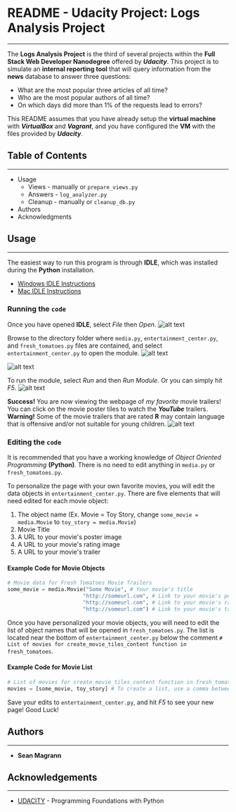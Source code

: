 # README - Udacity Project: Logs Analysis Project
****


The **Logs Analysis Project** is the third of several projects within the **Full Stack Web Developer Nanodegree** offered by **_Udacity_**.  This project is to simulate an **internal reporting tool** that will query information from the **news** database to answer three questions:
* What are the most popular three articles of all time?
* Who are the most popular authors of all time?
* On which days did more than 1% of the requests lead to errors?

This README assumes that you have already setup the **virtual machine** with **_VirtualBox_** and **_Vagrant_**, and you have configured the **VM** with the files provided by **_Udacity_**.

## Table of Contents
****
* Usage
  * Views - manually or `prepare_views.py`
  * Answers - `log_analyzer.py`
  * Cleanup - manually or `cleanup_db.py`
* Authors
* Acknowledgments

## Usage
****
The easiest way to run this program is through **IDLE**, which was installed during the **Python** installation.
* [Windows IDLE Instructions](https://hkn.eecs.berkeley.edu/~dyoo/python/idle_intro/index.html)
* [Mac IDLE Instructions](http://homepages.cwi.nl/~jack/macpython_help/ide/)

### Running the `code`
Once you have opened **IDLE**, select _File_ then _Open_.
![alt text](https://dl.dropboxusercontent.com/u/29108866/MarkdownImages/IDLE_file_open.png)

Browse to the directory folder where `media.py`, `entertainment_center.py`, and `fresh_tomatoes.py` files are contained, and select `entertainment_center.py` to open the module.
![alt text](https://dl.dropboxusercontent.com/u/29108866/MarkdownImages/IDLE_browse_to_file.png)

![alt text](https://dl.dropboxusercontent.com/u/29108866/MarkdownImages/entertainment_center.png)

To run the module, select _Run_ and then _Run Module_.  Or you can simply hit _F5_.
![alt text](https://dl.dropboxusercontent.com/u/29108866/MarkdownImages/run_module.png)

**Success!**  You are now viewing the webpage of _my favorite_ movie trailers!  You can click on the movie poster tiles to watch the **_YouTube_** trailers.
**Warning!** Some of the movie trailers that are rated **R** may contain language that is offensive and/or not suitable for young children.
![alt text](https://dl.dropboxusercontent.com/u/29108866/MarkdownImages/web_page.png)
   
### Editing the `code`

It is recommended that you have a working knowledge of _Object Oriented Programming_ **(Python)**.  There is no need to edit anything in `media.py` or `fresh_tomatoes.py`.

To personalize the page with your own favorite movies, you will edit the data objects in `entertainment_center.py`.
There are five elements that will need edited for each movie object:
1. The object name (Ex. Movie = Toy Story, change `some_movie = media.Movie` to `toy_story = media.Movie`) 
2. Movie Title
3. A URL to your movie's poster image
4. A URL to your movie's rating image
5. A URL to your movie's trailer

#### Example Code for Movie Objects
```python
# Movie data for Fresh Tomatoes Movie Trailers
some_movie = media.Movie("Some Movie", # Your movie's title
                        "http://someurl.com", # Link to your movie's poster image
                        "http://someurl.com", # Link to your movie's rating image
                        "http://someurl.com") # Link to your movie's trailer
```

Once you have personalized your movie objects, you will need to edit the list of object names that will be opened in `fresh_tomatoes.py`.  The list is located near the bottom of `entertainment_center.py` below the comment `# List of movies for create_movie_tiles_content function in fresh_tomatoes`. 
#### Example Code for Movie List
```python
# List of movies for create_movie_tiles_content function in fresh_tomatoes   
movies = [some_movie, toy_story] # To create a list, use a comma between object name entries
```
Save your edits to `entertainment_center.py`, and hit _F5_ to see your new page!  Good Luck!
## Authors
****
* **Sean Magrann**

## Acknowledgements
****
* [UDACITY](https://www.udacity.com/) - Programming Foundations with Python



